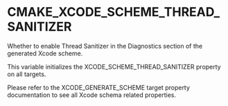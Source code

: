   

# CMAKE_XCODE_SCHEME_THREAD_SANITIZER  
Whether to enable Thread Sanitizer in the Diagnostics
section of the generated Xcode scheme.  

This variable initializes the
XCODE_SCHEME_THREAD_SANITIZER
property on all targets.  

Please refer to the XCODE_GENERATE_SCHEME target property
documentation to see all Xcode schema related properties.  

